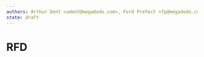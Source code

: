 ```yaml
---
authors: Arthur Dent <adent@megadodo.com>, Ford Prefect <fp@megadodo.com>
state: draft
---
```


<!-- 
	This document is subject to the terms of BSD 2 Clause License.
    See LICENSE in this repository for more information.

    Copyright 2017 <contributor>
-->

# RFD <Number> <Title>
